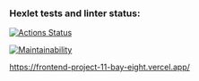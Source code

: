 ### Hexlet tests and linter status:
[![Actions Status](https://github.com/aspogorelova/frontend-project-11/workflows/hexlet-check/badge.svg)](https://github.com/aspogorelova/frontend-project-11/actions)

[![Maintainability](https://api.codeclimate.com/v1/badges/a3ea069a5a36a4b52e71/maintainability)](https://codeclimate.com/github/aspogorelova/frontend-project-11/maintainability)

https://frontend-project-11-bay-eight.vercel.app/